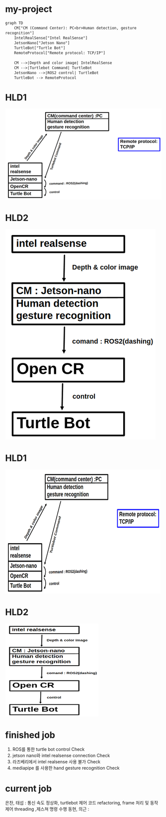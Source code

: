 # my-project
```mermaid
graph TD
    CM["CM (Command Center): PC<br>Human detection, gesture recognition"]
    IntelRealSense["Intel RealSense"]
    JetsonNano["Jetson Nano"]
    TurtleBot["Turtle Bot"]
    RemoteProtocol["Remote protocol: TCP/IP"]

    CM -->|Depth and color image| IntelRealSense
    CM -->|Turtlebot Command| TurtleBot
    JetsonNano -->|ROS2 control| TurtleBot
    TurtleBot --> RemoteProtocol
```

# HLD1
![HDL1](./HLD1.png)


# HLD2
![HDL2](./HLD2.png)



# HLD1
<img src="./HLD1.png" alt="이미지 설명" width="500" height="400"/>

# HLD2
<img src="./HLD2.png" alt="이미지 설명" width="300" height="300"/>




# finished job
1. ROS를 통한 turtle bot control Check
2. jetson nano와 intel realsense connection Check
3. 라즈베리에서 intel realsense 사용 불가 Check
4. mediapipe 를 사용한 hand gesture recognition Check


# current job
은찬, 태섭 : 통신 속도 정상화, turtlebot 제어 코드 refactoring, frame 처리 및 동작 제어 threading ,제스쳐 명령 수행
동현, 의근 : 
